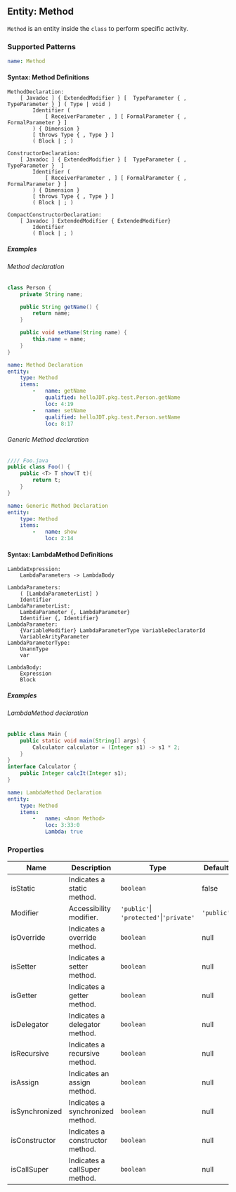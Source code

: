 ## Entity: Method

`Method` is an entity inside the `class` to perform specific activity.

### Supported Patterns

```yaml
name: Method
```
#### Syntax: Method Definitions

```text
MethodDeclaration:
    [ Javadoc ] { ExtendedModifier } [  TypeParameter { , TypeParameter } ] ( Type | void )
        Identifier (
            [ ReceiverParameter , ] [ FormalParameter { , FormalParameter } ]
        ) { Dimension }
        [ throws Type { , Type } ]
        ( Block | ; )

ConstructorDeclaration: 
    [ Javadoc ] { ExtendedModifier } [  TypeParameter { , TypeParameter }  ]
        Identifier (
            [ ReceiverParameter , ] [ FormalParameter { , FormalParameter } ]
        ) { Dimension }
        [ throws Type { , Type } ]
        ( Block | ; )

CompactConstructorDeclaration:
    [ Javadoc ] ExtendedModifier { ExtendedModifier}
        Identifier
        ( Block | ; )
```

##### Examples

###### Method declaration

```java
class Person {
    private String name;

    public String getName() {
        return name;
    }

    public void setName(String name) {
        this.name = name;
    }
}
```

```yaml
name: Method Declaration
entity:
    type: Method
    items:
        -   name: getName
            qualified: helloJDT.pkg.test.Person.getName
            loc: 4:19
        -   name: setName
            qualified: helloJDT.pkg.test.Person.setName
            loc: 8:17
```
###### Generic Method declaration 

```java
//// Foo.java
public class Foo() {
    public <T> T show(T t){
        return t;
    }
}
```

```yaml
name: Generic Method Declaration 
entity:
    type: Method
    items:
        -   name: show
            loc: 2:14
```

#### Syntax: LambdaMethod Definitions

```text
LambdaExpression:
    LambdaParameters -> LambdaBody

LambdaParameters:
    ( [LambdaParameterList] )
    Identifier
LambdaParameterList:
    LambdaParameter {, LambdaParameter}
    Identifier {, Identifier}
LambdaParameter:
    {VariableModifier} LambdaParameterType VariableDeclaratorId
    VariableArityParameter
LambdaParameterType:
    UnannType
    var

LambdaBody:
    Expression
    Block
```

##### Examples

###### LambdaMethod declaration

```java
public class Main {
    public static void main(String[] args) {
        Calculator calculator = (Integer s1) -> s1 * 2;
    }
}
interface Calculator {
    public Integer calcIt(Integer s1);
}
```

```yaml
name: LambdaMethod Declaration
entity:
    type: Method
    items:
        -   name: <Anon Method>
            loc: 3:33:0
            Lambda: true
```

### Properties

| Name     | Description                | Type       | Default       |
| -------- | -------------------------- |------------|---------------|
| isStatic | Indicates a static method. | `boolean`  | false         |
| Modifier | Accessibility modifier.    | `'public'`\| `'protected'`\|`'private'` | `'public'` |
| isOverride | Indicates a override method. | `boolean`  | null      |
| isSetter | Indicates a setter method. | `boolean`  | null          |
| isGetter | Indicates a getter method. | `boolean`  | null          |
| isDelegator | Indicates a delegator method. | `boolean`  | null    |
| isRecursive | Indicates a recursive method. | `boolean`  | null    |
| isAssign | Indicates an assign method. | `boolean`       | null    |
| isSynchronized | Indicates a synchronized method. | `boolean` | null |
| isConstructor | Indicates a constructor method. | `boolean` | null |
| isCallSuper | Indicates a callSuper method. | `boolean` | null |
